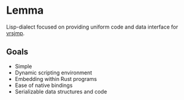 # Lemma

Lisp-dialect focused on providing uniform code and data interface for [vrsjmp](https://github.com/leoshimo/vrsjmp/).

## Goals

- Simple
- Dynamic scripting environment
- Embedding within Rust programs
- Ease of native bindings
- Serializable data structures and code

